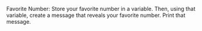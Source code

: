 Favorite Number: Store your favorite number in a variable. 
Then, using that variable, create a message that reveals your favorite number. 
Print that message.
